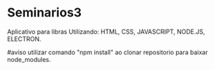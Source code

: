 # Seminarios3
Aplicativo para libras
Utilizando: HTML, CSS, JAVASCRIPT, NODE.JS, ELECTRON.

#aviso
utilizar comando "npm install" ao clonar repositorio para baixar node_modules. 
